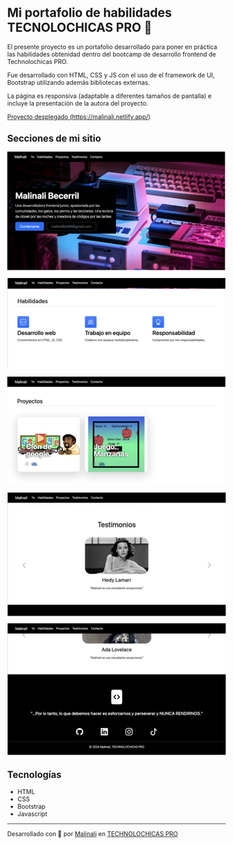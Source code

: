 # Mi portafolio de habilidades TECNOLOCHICAS PRO 💜

El presente proyecto es un portafolio desarrollado para poner en práctica las habilidades obtenidad dentro del bootcamp de desarrollo frontend de Technolochicas PRO.

Fue desarrollado con HTML, CSS y JS con el uso de el framework de UI, Bootstrap utilizando además bibliotecas externas.

La página es responsiva (adaptable a diferentes tamaños de pantalla) e incluye la presentación de la autora del proyecto.

[Proyecto desplegado (https://malinali.netlify.app/)](https://malinali.netlify.app/)

## Secciones de mi sitio

![Presentación](assets/readme/1.png)

![Habilidades](assets/readme/2.png)

![Proyectos](assets/readme/3.png)

![Testimonios](assets/readme/4.png)

![Contacto](assets/readme/5.png)

## Tecnologías

* HTML
* CSS
* Bootstrap 
* Javascript

---

Desarrollado con  💜 por [Malinali](https://malinali.dev/) en [TECHNOLOCHICAS PRO](https://tecnolochicas.mx/)